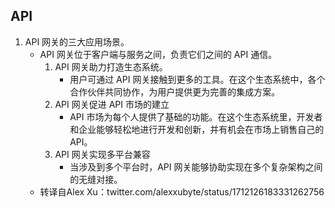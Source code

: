 ## API

1.  API 网关的三大应用场景。
    - API 网关位于客户端与服务之间，负责它们之间的 API 通信。
        1. API 网关助力打造生态系统。
            - 用户可通过 API 网关接触到更多的工具。在这个生态系统中，各个合作伙伴共同协作，为用户提供更为完善的集成方案。
        2. API 网关促进 API 市场的建立
            - API 市场为每个人提供了基础的功能。在这个生态系统里，开发者和企业能够轻松地进行开发和创新，并有机会在市场上销售自己的 API。
        3. API 网关实现多平台兼容
            - 当涉及到多个平台时，API 网关能够协助实现在多个复杂架构之间的无缝对接。
    - 转译自Alex Xu：twitter.com/alexxubyte/status/1712126183331262756